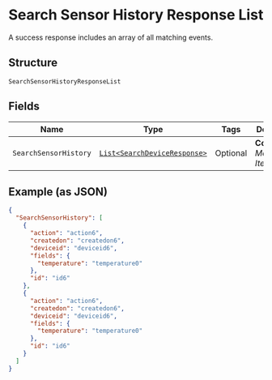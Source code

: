 
# Search Sensor History Response List

A success response includes an array of all matching events.

## Structure

`SearchSensorHistoryResponseList`

## Fields

| Name | Type | Tags | Description |
|  --- | --- | --- | --- |
| `SearchSensorHistory` | [`List<SearchDeviceResponse>`](../../doc/models/search-device-response.md) | Optional | **Constraints**: *Maximum Items*: `100` |

## Example (as JSON)

```json
{
  "SearchSensorHistory": [
    {
      "action": "action6",
      "createdon": "createdon6",
      "deviceid": "deviceid6",
      "fields": {
        "temperature": "temperature0"
      },
      "id": "id6"
    },
    {
      "action": "action6",
      "createdon": "createdon6",
      "deviceid": "deviceid6",
      "fields": {
        "temperature": "temperature0"
      },
      "id": "id6"
    }
  ]
}
```

